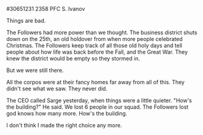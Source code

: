 #30651231 2358 PFC S. Ivanov  
  
Things are bad.  
  
The Followers had more power than we thought. The business district shuts down on the 25th, an old holdover from when more people celebrated Christmas. The Followers keep track of all those old holy days and tell people about how life was back before the Fall, and the Great War. They knew the district would be empty so they stormed in.  
  
But we were still there.  
  
All the corpos were at their fancy homes far away from all of this. They didn't see what we saw. They never did.  
  
The CEO called Sarge yesterday, when things were a little quieter. "How's the building?" He said. We lost 6 people in our squad. The Followers lost god knows how many more. How's the building.  
  
I don't think I made the right choice any more.  
